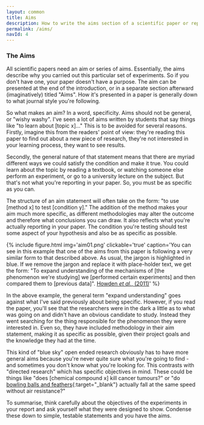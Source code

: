 ```yaml
---
layout: common
title: Aims
description: How to write the aims section of a scientific paper or report
permalink: /aims/
navId: 4
---
```


### The Aims

All scientific papers need an aim or series of aims. Essentially, the aims describe why you carried out this particular set of experiments. So if you don't have one, your paper doesn't have a purpose. The aim can be presented at the end of the introduction, or in a separate section afterward (imaginatively) titled "Aims". How it's presented in a paper is generally down to what journal style you're following.

So what makes an aim? In a word, specificity. Aims should not be general, or "wishy washy". I've seen a lot of aims written by students that say things like "to learn about [topic x]..." This is to be avoided for several reasons. Firstly, imagine this from the readers' point of view: they're reading this paper to find out about a new piece of research, they're not interested in your learning process, they want to see results.

Secondly, the general nature of that statement means that there are myriad different ways we could satisfy the condition and make it true. You could learn about the topic by reading a textbook, or watching someone else perform an experiment, or go to a university lecture on the subject. But that's not what you're reporting in your paper. So, you must be as specific as you can.

The structure of an aim statement will often take on the form: "to use [method x] to test [condition y]." The addition of the method makes your aim much more specific, as different methodologies may alter the outcome and therefore what conclusions you can draw. It also reflects what you're actually reporting in your paper. The condition you're testing should test some aspect of your hypothesis and also be as specific as possible.

{% include figure.html img='aim01.png' clickable='true' caption='You can see in this example that one of the aims from this paper is following a very similar form to that described above. As usual, the jargon is highlighted in blue. If we remove the jargon and replace it with place-holder text, we get the form: "To expand understanding of the mechanisms of [the phenomenon we&#x27;re studying] we [performed certain experiments] and then compared them to [previous data]". <a href="http://journals.plos.org/plospathogens/article?id=10.1371/journal.ppat.1002359" target="&#x5f;blank">Howden <i>et al.</i>, (2011)</a>' %}

In the above example, the general term "expand understanding" goes against what I've said previously about being specific. However, if you read the paper, you'll see that the researchers were in the dark a little as to what was going on and didn't have an obvious candidate to study. Instead they went searching for the thing responsible for the phenomenon they were interested in. Even so, they have included methodology in their aim statement, making it as specific as possible, given their project goals and the knowledge they had at the time.

This kind of "blue sky" open ended research obviously has to have more general aims because you're never quite sure what you're going to find - and sometimes you don't know what you're looking for. This contrasts with "directed research" which has specific objectives in mind. These could be things like "does [chemical compound x] kill cancer tumours?" or "do [bowling balls and feathers](https://youtu.be/E43-CfukEgs?t=1m11s){:target="&#x5f;blank"} actually fall at the same speed without air resistance?"

To summarise, think carefully about the objectives of the experiments in your report and ask yourself what they were designed to show. Condense these down to simple, testable statements and you have the aims.
